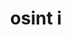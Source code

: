 ---
credit:
- Thomas Quig
featured: false
recording: ''
slides: osint_i.pdf
tags:
- file formats
- network protocols
- steganography
- foremost
- wireshark
- stegsolve
time_close: ''
time_start: 2020-10-28T19:00:00.000000Z
title: osint i
week_number: 4
---